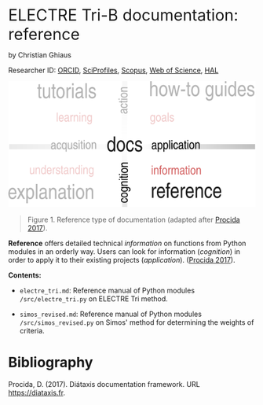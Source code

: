 <font size="6">ELECTRE Tri-B documentation: reference </font>

by Christian Ghiaus

Researcher ID: [ORCID](https://orcid.org/0000-0001-5561-1245), [SciProfiles](https://sciprofiles.com/profile/2970335), [Scopus](https://www.scopus.com/authid/detail.uri?authorId=6603390490), [Web of Science](https://www.webofscience.com/wos/author/record/1651371), [HAL](https://cv.hal.science/cghiaus)


![Documentation](../../figs/docs_reference.svg)

> Figure 1. Reference type of documentation (adapted after [Procida 2017](https://diataxis.fr)).


__Reference__ offers detailed technical _information_ on functions from Python modules in an orderly way. Users can look for information (_cognition_) in order to apply it to their existing projects (_application_). ([Procida 2017](https://diataxis.fr)).

__Contents:__

- `electre_tri.md`: Reference manual of Python modules `/src/electre_tri.py` on ELECTRE Tri method.

- `simos_revised.md`: Reference manual of Python modules `/src/simos_revised.py` on Simos' method for determining the weights of criteria.

# Bibliography
Procida, D. (2017). Diátaxis documentation framework. URL https://diataxis.fr.
